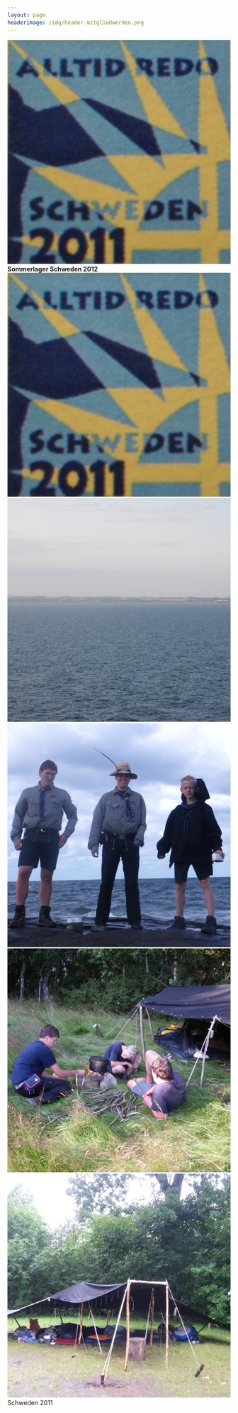 ```yaml
---
layout: page
headerimage: /img/header_mitgliedwerden.png
---
```

 <div class="tile">
   <div class="tile-content slide-up">
        <div class="slide">
           <a href="https://www.flickr.com/photos/141398173@N07/albums/72157669148755046/" style="text-decoration:none"><img src="/img/Schweden.jpg"></a>       
        </div>
         <div class="slide-over">
           <a href="https://www.flickr.com/photos/141398173@N07/albums/72157669148755046/" style="text-decoration:none" style="color:#FF8C00"><b>Sommerlager Schweden 2012</b></a>             
         </div>
   </div>
 </div>



<div class="tile-wide bg-orange fg-white" data-role="tile">
                <div class="tile-content image-set" href="https://www.flickr.com/photos/141398173@N07/albums/72157669148755046/"> 
                 <a href="https://www.flickr.com/photos/141398173@N07/albums/72157669148755046/">
                    <img src="/img/Schweden.jpg">
                    <img src="/img/Schweden2.jpg">
                    <img src="/img/Schweden3.jpg">
                    <img src="/img/Schweden4.jpg">
                    <img src="/img/Schweden5.jpg">
                 </a>   
                </div>
                <span class="tile-label">Schweden 2011</span>
</div>